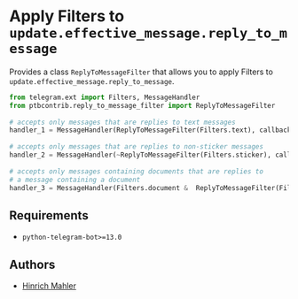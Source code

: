 # Apply Filters to `update.effective_message.reply_to_message`

Provides a class `ReplyToMessageFilter` that allows you to apply Filters to `update.effective_message.reply_to_message`.

```python
from telegram.ext import Filters, MessageHandler
from ptbcontrib.reply_to_message_filter import ReplyToMessageFilter
    
# accepts only messages that are replies to text messages
handler_1 = MessageHandler(ReplyToMessageFilter(Filters.text), callback)
    
# accepts only messages that are replies to non-sticker messages
handler_2 = MessageHandler(~ReplyToMessageFilter(Filters.sticker), callback)
    
# accepts only messages containing documents that are replies to
# a message containing a document
handler_3 = MessageHandler(Filters.document &  ReplyToMessageFilter(Filters.document), callback)
```


## Requirements

*   `python-telegram-bot>=13.0`

## Authors

*   [Hinrich Mahler](https://github.com/bibo-joshi)
